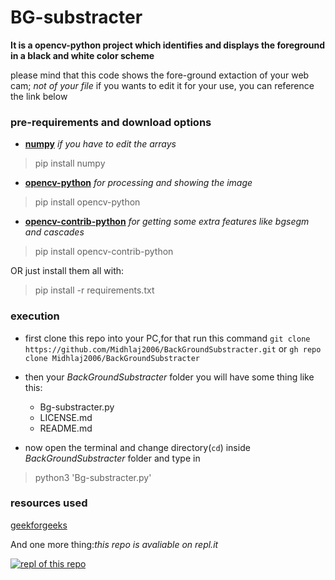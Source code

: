 # **BG-substracter**
**It is a opencv-python project which identifies and displays the foreground in a black and white color scheme**

please mind that this code shows the fore-ground extaction of your web cam; *not of your file* 
if you wants to edit it for your use, you can reference the link below

### pre-requirements and download options
+ [**numpy**](https://numpy.org/install/) *if you have to edit the arrays*
>pip install numpy

+ [**opencv-python**](https://docs.opencv.org/master/da/df6/tutorial_py_table_of_contents_setup.html) *for processing and showing the image*
>pip install opencv-python

+ [**opencv-contrib-python**](https://docs.opencv.org/master/da/df6/tutorial_py_table_of_contents_setup.html) *for getting some extra features like _bgsegm_ and _cascades_*
>pip install opencv-contrib-python

OR just install them all with:
>pip install -r requirements.txt

### execution
+ first clone this repo into your PC,for that run this command
```git clone https://github.com/Midhlaj2006/BackGroundSubstracter.git```
or
```gh repo clone Midhlaj2006/BackGroundSubstracter```

+ then your _BackGroundSubstracter_ folder you will have some thing like this:
  + Bg-substracter.py
  + LICENSE.md
  + README.md
+ now open the terminal and change directory(``cd``) inside _BackGroundSubstracter_ folder and type in 
>python3 'Bg-substracter.py'

### resources used
[geekforgeeks](https://www.geeksforgeeks.org/background-subtraction-opencv "Background subtraction – OpenCV")

And one more thing:_this repo is avaliable on repl.it_

[![repl of this repo](https://img.shields.io/badge/Repl.it-667881?style=for-the-badge&logo=repl.it&logoColor=white)]()